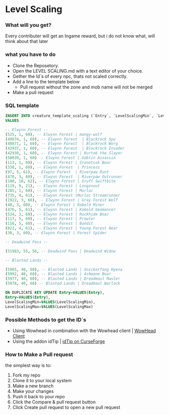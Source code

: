 # Level Scaling

### What will you get?
Every contributer will get an Ingame reward, but i do not know what, will think about that later

### what you have to do
* Clone the Reposetory.
* Open the LEVEL SCALING.md with a text editor of your choice.
* Gether the Id´s of every npc, thats not scaled correctly.
* Add a line to the template below
  * Pull request without the zone and mob name will not be merged
* Make a pull request


### SQL template
```SQL
INSERT INTO creature_template_scaling (`Entry`, `LevelScalingMin`, `LevelScalingMax`)
VALUES

-- Elwynn Forest --
(525, 1, 60), -- Elwynn Forest | mangy-wolf
(49874, 1, 60), -- Elwynn Forest  | Blackrock Spy
(49871, 1, 60), -- Elwynn Forest  | Blackrock Worg
(42937, 1, 60), -- Elwynn Forest  | Blackrock Invader
(42938, 1, 60), -- Elwynn Forest | Kurtok the Slayer
(50039, 1, 60) -- Elwynn Forest | Goblin Assassin
(113, 1, 60), -- Elwynn Forest | Sronetusk Boar
(330, 1, 60), -- Elwynn Forest  | Princess
(97, 5, 61), -- Elwynn Forest  | Riverpaw Runt
(478, 3, 60), -- Elwynn Forest  | Riverpaw Outrunner
(100, 10, 62), -- Elwynn Forest | Gruff Swiftbite  
(119, 9, 21), -- Elwynn Forest | Longsnout
(285, 1, 60), -- Elwynn Forest | Murloc
(735, 4, 61), -- Elwynn Forest |Murloc Streamrunner
(1922, 3, 60), -- Elwynn Forest | Gray Forest Wolf
(40, 3, 60), -- Elwynn Forest | Kobold Miner
(476, 5, 61), -- Elwynn Forest | Kobold Geomancer
(524, 3, 60), -- Elwynn Forest | Rockhide Boar
(117, 5, 60), -- Elwynn Forest | Prowler
(116, 5, 60), -- Elwynn Forest | Bandit
(822, 4, 61), -- Elwynn Forest | Young Forest Bear
(30, 3, 60), -- Elwynn Forest | Forest Spider

-- Deadwind Pass --

(51983, 55, 56, -- Deadwind Pass | Deadwind Widow

-- Blasted Lands --

(5985, 40, 60), -- Blasted Lands | Snickerfang Hyena
(5992, 40, 60), -- Blasted Lands | Ashmane Boar
(5977, 40, 60), -- Blasted Lands | Dreadmaul Mauler
(5978, 40, 60) -- Blasted Lands | Dreadmaul Warlock

ON DUPLICATE KEY UPDATE Entry=VALUES(Entry),
Entry=VALUES(Entry),
LevelScalingMin=VALUES(LevelScalingMin),
LevelScalingMax=VALUES(LevelScalingMax)
```

### Possible Methods to get the ID´s
* Using Wowhead in combination with the Wowhead client | [WowHead Client](https://www.wowhead.com/client)
* Using the addon idTip | [idTip on CurseForge](https://www.curseforge.com/wow/addons/idtip)

### How to Make a Pull request
the simplest way is to:

1. Fork my repo
1. Clone it to your local system
1. Make a new branch
1. Make your changes
1. Push it back to your repo
1. Click the Compare & pull request button
1. Click Create pull request to open a new pull request
